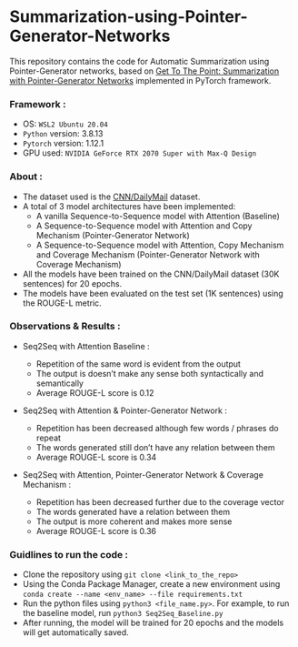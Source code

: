# Summarization-using-Pointer-Generator-Networks

This repository contains the code for Automatic Summarization using Pointer-Generator networks, based on <a href="https://aclanthology.org/P17-1099.pdf">Get To The Point: Summarization with Pointer-Generator Networks</a> implemented in PyTorch framework.

### Framework :
- OS: ```WSL2 Ubuntu 20.04```
- ```Python``` version: 3.8.13
- ```Pytorch``` version: 1.12.1
- GPU used: ```NVIDIA GeForce RTX 2070 Super with Max-Q Design```

### About :
- The dataset used is the <a href="https://huggingface.co/datasets/cnn_dailymail">CNN/DailyMail</a> dataset.
- A total of 3 model architectures have been implemented:
    - A vanilla Sequence-to-Sequence model with Attention (Baseline)
    - A Sequence-to-Sequence model with Attention and Copy Mechanism (Pointer-Generator Network)
    - A Sequence-to-Sequence model with Attention, Copy Mechanism and Coverage Mechanism (Pointer-Generator Network with Coverage Mechanism)
- All the models have been trained on the CNN/DailyMail dataset (30K sentences) for 20 epochs.
- The models have been evaluated on the test set (1K sentences) using the ROUGE-L metric.

### Observations & Results :
- Seq2Seq with Attention Baseline :
    - Repetition of the same word is evident from the output
    - The output is doesn’t make any sense both syntactically and semantically
    - Average ROUGE-L score is 0.12

- Seq2Seq with Attention & Pointer-Generator Network :
    - Repetition has been decreased although few words / phrases do repeat
    - The words generated still don’t have any relation between them
    - Average ROUGE-L score is 0.34

- Seq2Seq with Attention, Pointer-Generator Network & Coverage Mechanism :
    - Repetition has been decreased further due to the coverage vector
    - The words generated have a relation between them
    - The output is more coherent and makes more sense
    - Average ROUGE-L score is 0.36

### Guidlines to run the code :
- Clone the repository using ```git clone <link_to_the_repo>```
- Using the Conda Package Manager, create a new environment using ```conda create --name <env_name> --file requirements.txt```
- Run the python files using ```python3 <file_name.py>```. For example, to run the baseline model, run ```python3 Seq2Seq_Baseline.py```
- After running, the model will be trained for 20 epochs and the models will get automatically saved.
